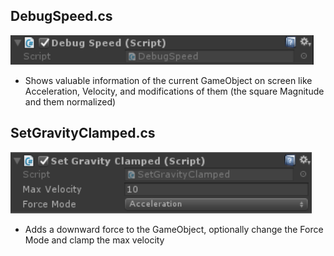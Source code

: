 ## DebugSpeed.cs
![Image](/Screenshots/Components/DebugSpeed_Info.png)

- Shows valuable information of the current GameObject on screen like Acceleration, Velocity, and modifications of them (the square Magnitude and them normalized)

## SetGravityClamped.cs
![Image](/Screenshots/Components/SetGravityClamped_Info.png)

- Adds a downward force to the GameObject, optionally change the Force Mode and clamp the max velocity